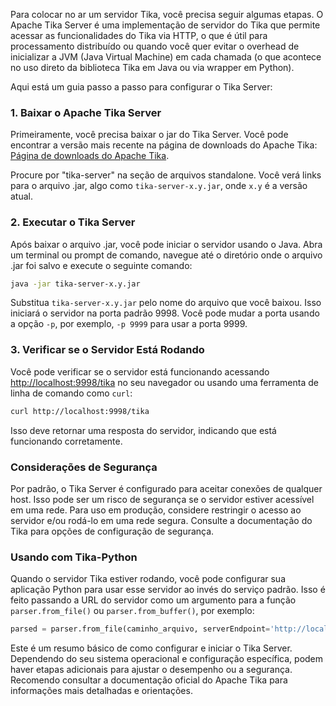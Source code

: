 Para colocar no ar um servidor Tika, você precisa seguir algumas etapas. O Apache Tika Server é uma implementação de servidor do Tika que permite acessar as funcionalidades do Tika via HTTP, o que é útil para processamento distribuído ou quando você quer evitar o overhead de inicializar a JVM (Java Virtual Machine) em cada chamada (o que acontece no uso direto da biblioteca Tika em Java ou via wrapper em Python).

Aqui está um guia passo a passo para configurar o Tika Server:

### 1. Baixar o Apache Tika Server

Primeiramente, você precisa baixar o jar do Tika Server. Você pode encontrar a versão mais recente na página de downloads do Apache Tika: [Página de downloads do Apache Tika](https://tika.apache.org/download.html).

Procure por "tika-server" na seção de arquivos standalone. Você verá links para o arquivo .jar, algo como `tika-server-x.y.jar`, onde `x.y` é a versão atual.

### 2. Executar o Tika Server

Após baixar o arquivo .jar, você pode iniciar o servidor usando o Java. Abra um terminal ou prompt de comando, navegue até o diretório onde o arquivo .jar foi salvo e execute o seguinte comando:

```sh
java -jar tika-server-x.y.jar
```

Substitua `tika-server-x.y.jar` pelo nome do arquivo que você baixou. Isso iniciará o servidor na porta padrão 9998. Você pode mudar a porta usando a opção `-p`, por exemplo, `-p 9999` para usar a porta 9999.

### 3. Verificar se o Servidor Está Rodando

Você pode verificar se o servidor está funcionando acessando [http://localhost:9998/tika](http://localhost:9998/tika) no seu navegador ou usando uma ferramenta de linha de comando como `curl`:

```sh
curl http://localhost:9998/tika
```

Isso deve retornar uma resposta do servidor, indicando que está funcionando corretamente.

### Considerações de Segurança

Por padrão, o Tika Server é configurado para aceitar conexões de qualquer host. Isso pode ser um risco de segurança se o servidor estiver acessível em uma rede. Para uso em produção, considere restringir o acesso ao servidor e/ou rodá-lo em uma rede segura. Consulte a documentação do Tika para opções de configuração de segurança.

### Usando com Tika-Python

Quando o servidor Tika estiver rodando, você pode configurar sua aplicação Python para usar esse servidor ao invés do serviço padrão. Isso é feito passando a URL do servidor como um argumento para a função `parser.from_file()` ou `parser.from_buffer()`, por exemplo:

```python
parsed = parser.from_file(caminho_arquivo, serverEndpoint='http://localhost:9998/')
```

Este é um resumo básico de como configurar e iniciar o Tika Server. Dependendo do seu sistema operacional e configuração específica, podem haver etapas adicionais para ajustar o desempenho ou a segurança. Recomendo consultar a documentação oficial do Apache Tika para informações mais detalhadas e orientações.